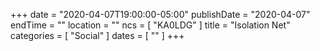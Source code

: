+++
date = "2020-04-07T19:00:00-05:00"
publishDate = "2020-04-07"
endTime = ""
location = ""
ncs = [ "KA0LDG" ]
title = "Isolation Net"
categories = [ "Social" ]
dates = [ "" ]
+++
